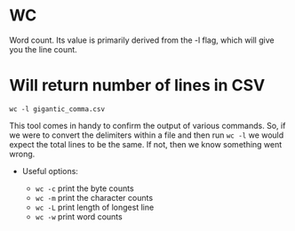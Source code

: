 # WC

Word count. Its value is primarily derived from the -l flag, which will give you the line count.

# Will return number of lines in CSV

```
wc -l gigantic_comma.csv
```

This tool comes in handy to confirm the output of various commands. So, if we were to convert the delimiters within a
file and then run `wc -l` we would expect the total lines to be the same. If not, then we know something went wrong.

- Useful options:

  - `wc -c` print the byte counts
  - `wc -m` print the character counts
  - `wc -L` print length of longest line
  - `wc -w` print word counts
